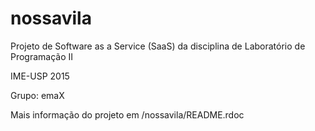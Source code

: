 # nossavila
Projeto de Software as a Service (SaaS) da disciplina de Laboratório de Programação II

IME-USP 2015

Grupo: emaX

Mais informação do projeto em /nossavila/README.rdoc
